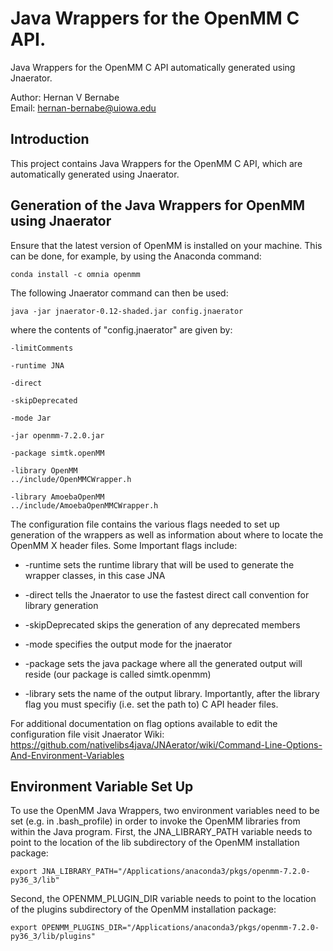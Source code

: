 # Java Wrappers for the OpenMM C API.
Java Wrappers for the OpenMM C API automatically generated using Jnaerator.

Author: Hernan V Bernabe  
Email: hernan-bernabe@uiowa.edu

## Introduction	
This project contains Java Wrappers for the OpenMM C API, which are automatically generated using Jnaerator.

## Generation of the Java Wrappers for OpenMM using Jnaerator

Ensure that the latest version of OpenMM is installed on your machine. This can be done, for example, by using the Anaconda command: 

	conda install -c omnia openmm


The following Jnaerator command can then be used: 

	java -jar jnaerator-0.12-shaded.jar config.jnaerator


where the contents of "config.jnaerator" are given by:

	-limitComments

	-runtime JNA

	-direct

	-skipDeprecated

	-mode Jar

	-jar openmm-7.2.0.jar

	-package simtk.openMM

	-library OpenMM
	../include/OpenMMCWrapper.h

	-library AmoebaOpenMM
	../include/AmoebaOpenMMCWrapper.h

The configuration file contains the various flags needed to set up generation of the wrappers as well as information about where to locate the OpenMM X header files. Some Important flags include:

* -runtime sets the runtime library that will be used to generate the wrapper classes, in this case JNA

* -direct tells the Jnaerator to use the fastest direct call convention for library generation

* -skipDeprecated skips the generation of any deprecated members

* -mode specifies the output mode for the jnaerator

* -package sets the java package where all the generated output will reside (our package is called simtk.openmm)

* -library sets the name of the output library. Importantly, after the library flag you must specifiy (i.e. set the path to) C API header files.

For additional documentation on flag options available to edit the configuration file visit Jnaerator Wiki:
https://github.com/nativelibs4java/JNAerator/wiki/Command-Line-Options-And-Environment-Variables

## Environment Variable Set Up

To use the OpenMM Java Wrappers, two environment variables need to be set (e.g. in .bash_profile) in order to invoke the OpenMM libraries from within the Java program. First, the JNA_LIBRARY_PATH variable needs to point to the location of the lib subdirectory of the OpenMM installation package:

	export JNA_LIBRARY_PATH="/Applications/anaconda3/pkgs/openmm-7.2.0-py36_3/lib"

Second, the OPENMM_PLUGIN_DIR variable needs to point to the location of the plugins subdirectory of the OpenMM installation package:

	export OPENMM_PLUGINS_DIR="/Applications/anaconda3/pkgs/openmm-7.2.0-py36_3/lib/plugins"
	

